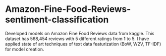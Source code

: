 # Amazon-Fine-Food-Reviews-sentiment-classification
Developed models on Amazon Fine Food Reviews data from kaggle. This dataset has 568,454 reviews with 5 different ratings from 1 to 5. I have applied state of art techniques of text data featurization (BoW, W2V, TF-IDF) for model creation.
